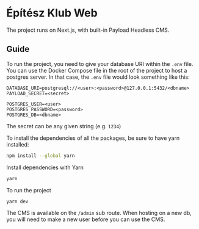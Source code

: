 # Építész Klub Web

The project runs on Next.js, with built-in Payload Headless CMS.

## Guide

To run the project, you need to give your database URI within the `.env` file. You can use the Docker Compose file in the root of the project to host a postgres server. In that case, the `.env` file would look something like this:
```
DATABASE_URI=postgresql://<user>:<password>@127.0.0.1:5432/<dbname>
PAYLOAD_SECRET=<secret>

POSTGRES_USER=<user>
POSTGRES_PASSWORD=<password>
POSTGRES_DB=<dbname>
```
The secret can be any given string (e.g. `1234`)

To install the dependencies of all the packages, be sure to have yarn installed:

```bash
npm install --global yarn
```

Install dependencies with Yarn
```bash 
yarn
```

To run the project
```bash 
yarn dev
```

The CMS is available on the `/admin` sub route. When hosting on a new db, you will need to make a new user before you can use the CMS.